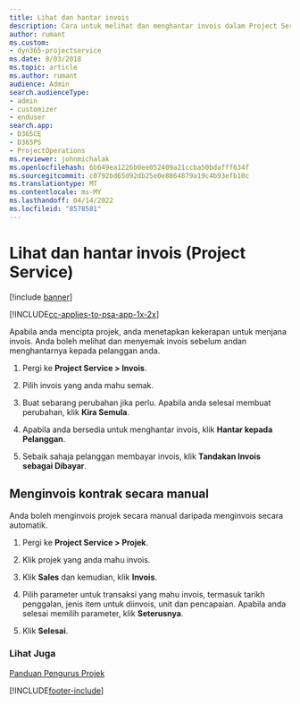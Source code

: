 ```yaml
---
title: Lihat dan hantar invois
description: Cara untuk melihat dan menghantar invois dalam Project Service
author: rumant
ms.custom:
- dyn365-projectservice
ms.date: 8/03/2018
ms.topic: article
ms.author: rumant
audience: Admin
search.audienceType:
- admin
- customizer
- enduser
search.app:
- D365CE
- D365PS
- ProjectOperations
ms.reviewer: johnmichalak
ms.openlocfilehash: 6b649ea1226b0ee052409a21ccba50bdafff634f
ms.sourcegitcommit: c0792bd65d92db25e0e8864879a19c4b93efb10c
ms.translationtype: MT
ms.contentlocale: ms-MY
ms.lasthandoff: 04/14/2022
ms.locfileid: "8578581"
---
```

# <a name="view-and-send-invoices-project-service"></a>Lihat dan hantar invois (Project Service)

[!include [banner](../includes/psa-now-project-operations.md)]

[!INCLUDE[cc-applies-to-psa-app-1x-2x](../includes/cc-applies-to-psa-app-1x-2x.md)]

Apabila anda mencipta projek, anda menetapkan kekerapan untuk menjana invois. Anda boleh melihat dan menyemak invois sebelum andan menghantarnya kepada pelanggan anda.  
  
1.  Pergi ke **Project Service > Invois**.  
  
2.  Pilih invois yang anda mahu semak.  
  
3.  Buat sebarang perubahan jika perlu. Apabila anda selesai membuat perubahan, klik **Kira Semula**.  
  
4.  Apabila anda bersedia untuk menghantar invois, klik **Hantar kepada Pelanggan**.  
  
5.  Sebaik sahaja pelanggan membayar invois, klik **Tandakan Invois sebagai Dibayar**.  
  
## <a name="manually-invoice-a-contract"></a>Menginvois kontrak secara manual  
 Anda boleh menginvois projek secara manual daripada menginvois secara automatik.  
  
1.  Pergi ke **Project Service > Projek**.  
  
2.  Klik projek yang anda mahu invois.  
  
3.  Klik **Sales** dan kemudian, klik **Invois**.  
  
4.  Pilih parameter untuk transaksi yang mahu invois, termasuk tarikh penggalan, jenis item untuk diinvois, unit dan pencapaian. Apabila anda selesai memilih parameter, klik **Seterusnya**.  
  
5.  Klik **Selesai**.  
  
### <a name="see-also"></a>Lihat Juga  
 [Panduan Pengurus Projek](../psa/project-manager-guide.md)


[!INCLUDE[footer-include](../includes/footer-banner.md)]

